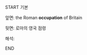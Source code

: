 START
기본

앞면:
the Roman **occupation** of Britain


뒷면:
로마의 영국 점령


해석:

<!--ID: 1733134677971-->
END
